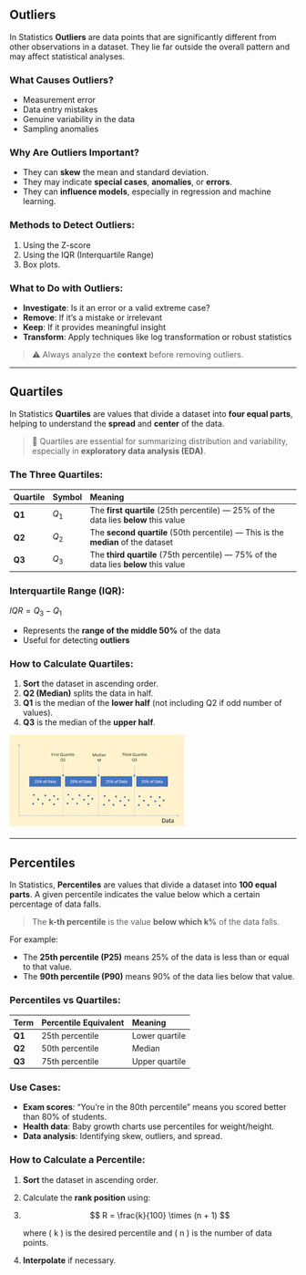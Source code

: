 ## Outliers
In Statistics **Outliers** are data points that are significantly different from other observations in a dataset. They lie far outside the overall pattern and may affect statistical analyses.

### What Causes Outliers?
- Measurement error
- Data entry mistakes
- Genuine variability in the data
- Sampling anomalies

### Why Are Outliers Important?
- They can **skew** the mean and standard deviation.
- They may indicate **special cases**, **anomalies**, or **errors**.
- They can **influence models**, especially in regression and machine learning.

### Methods to Detect Outliers:
1. Using the Z-score
2. Using the IQR (Interquartile Range)
3. Box plots.

### What to Do with Outliers:
- **Investigate**: Is it an error or a valid extreme case?
- **Remove**: If it’s a mistake or irrelevant
- **Keep**: If it provides meaningful insight
- **Transform**: Apply techniques like log transformation or robust statistics

> ⚠️ Always analyze the **context** before removing outliers.
---
## Quartiles
In Statistics **Quartiles** are values that divide a dataset into **four equal parts**, helping to understand the **spread** and **center** of the data.
> 📌 Quartiles are essential for summarizing distribution and variability, especially in **exploratory data analysis (EDA)**.

### The Three Quartiles:
| Quartile   | Symbol | Meaning                                |
|:-----------|:-------|:---------------------------------------|
| **Q1**     | $Q_1$ | The **first quartile** (25th percentile) — 25% of the data lies **below** this value |
| **Q2**     | $Q_2$ | The **second quartile** (50th percentile) — This is the **median** of the dataset |
| **Q3**     | $Q_3$ | The **third quartile** (75th percentile) — 75% of the data lies **below** this value |

### Interquartile Range (IQR):
${IQR} = Q_3 - Q_1$
- Represents the **range of the middle 50%** of the data
- Useful for detecting **outliers**

### How to Calculate Quartiles:
1. **Sort** the dataset in ascending order.
2. **Q2 (Median)** splits the data in half.
3. **Q1** is the median of the **lower half** (not including Q2 if odd number of values).
4. **Q3** is the median of the **upper half**.

![quartile](https://github.com/tamunoWoks/Statistics/blob/main/images/quartile.jfif)  

---
## Percentiles 
In Statistics, **Percentiles** are values that divide a dataset into **100 equal parts**. A given percentile indicates the value below which a certain percentage of data falls.
> The **k-th percentile** is the value **below which k%** of the data falls.

For example:
- The **25th percentile (P25)** means 25% of the data is less than or equal to that value.
- The **90th percentile (P90)** means 90% of the data lies below that value.

### Percentiles vs Quartiles:
| Term        | Percentile Equivalent  | Meaning                          |
|:------------|:-----------------------|:---------------------------------|
| **Q1**      | 25th percentile        | Lower quartile                   |
| **Q2**      | 50th percentile        | Median                           |
| **Q3**      | 75th percentile        | Upper quartile                   |

### Use Cases:
- **Exam scores**: “You’re in the 80th percentile” means you scored better than 80% of students.
- **Health data**: Baby growth charts use percentiles for weight/height.
- **Data analysis**: Identifying skew, outliers, and spread.

### How to Calculate a Percentile:
1. **Sort** the dataset in ascending order.
2. Calculate the **rank position** using:
3. 
   $$
   R = \frac{k}{100} \times (n + 1)
   $$  
   
   where \( k \) is the desired percentile and \( n \) is the number of data points.
4. **Interpolate** if necessary.
